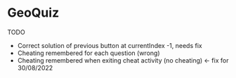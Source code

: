 # GeoQuiz
TODO
*   Correct solution of previous button at currentIndex -1, needs fix
*   Cheating remembered for each question (wrong)
*   Cheating remembered when exiting cheat activity (no cheating) <- fix for 30/08/2022
